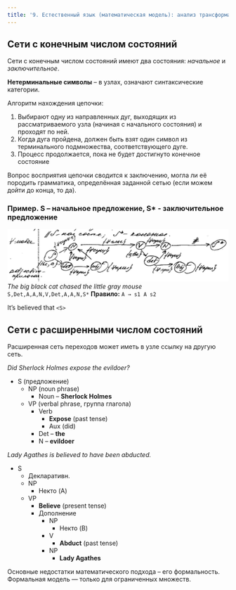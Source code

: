 ```yaml
---
title: '9. Естественный язык (математическая модель): анализ трансформационных грамматик'
---
```

## Сети с конечным числом состояний

Сети с конечным числом состояний имеют два состояния: _начальное_ и _заключительное_.

**Нетерминальные символы** – в узлах, означают синтаксические категории.

Алгоритм нахождения цепочки:
1. Выбирают одну из направленных дуг, выходящих из рассматриваемого узла (начиная с начального состояния) и проходят по ней.
2. Когда дуга пройдена, должен быть взят один символ из терминального подмножества, соответствующего дуге.
3. Процесс продолжается, пока не будет достигнуто конечное состояние

Вопрос восприятия цепочки сводится к заключению, могла ли её породить грамматика, определённая заданной сетью (если можем дойти до конца, то да).

### Пример. S – начальное предложение, S* - заключительное предложение
![](b_e_sent.jpg)
_The big black cat chased the little gray mouse_  
`S,Det,A,A,N,V,Det,A,A,N,S*`
**Правило:** `A → s1 A s2`

It’s believed that `<S>`

## Сети с расширенными числом состояний
Расширенная сеть переходов может иметь в узле ссылку на другую сеть.

_Did Sherlock Holmes expose the evildoer?_
- S (предложение)
    - NP (noun phrase)
        - Noun – **Sherlock Holmes**
    - VP (verbal phrase, группа глагола)
        - Verb
            - **Expose** (past tense)
            - Aux (did)
        - Det – **the**
        - N – **evildoer**

_Lady Agathes is believed to have been abducted._
- S
    - Декларативн.
    - NP
        - Некто (A)
    - VP
        - **Believe** (present tense)
        - Дополнение
            - NP
                - Некто (B)
            - V
                - **Abduct** (past tense)
            - NP
                - **Lady Agathes**

Основные недостатки математического подхода – его формальность. Формальная модель — только для ограниченных множеств.